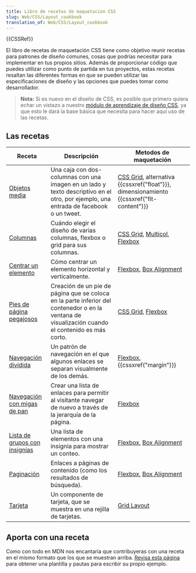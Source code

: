 ```yaml
---
title: Libro de recetas de maquetación CSS
slug: Web/CSS/Layout_cookbook
translation_of: Web/CSS/Layout_cookbook
---
```


{{CSSRef}}

El libro de recetas de maquetación CSS tiene como objetivo reunir recetas para patrones de diseño comunes, cosas que podrías necesitar para implementar en tus propios sitios. Además de proporcionar código que puedes utilizar como punto de partida en tus proyectos, estas recetas resaltan las diferentes formas en que se pueden utilizar las especificaciones de diseño y las opciones que puedes tomar como desarrollador.

> **Nota:** Si es nuevo en el diseño de CSS, es posible que primero quiera echar un vistazo a nuestro [módulo de aprendizaje de diseño CSS](/es/docs/Learn/CSS/CSS_layout), ya que esto le dará la base básica que necesita para hacer aquí uso de las recetas.

## Las recetas

| Receta                                                                                | Descripción                                                                                                                                       | Metodos de maquetación                                                                                                                        |
| ------------------------------------------------------------------------------------- | ------------------------------------------------------------------------------------------------------------------------------------------------- | --------------------------------------------------------------------------------------------------------------------------------------------- |
| [Objetos media](/docs/Web/CSS/Layout_cookbook/Media_objects)                          | Una caja con dos-columnas con una imagen en un lado y texto descriptivo en el otro, por ejemplo, una entrada de facebook o un tweet.              | [CSS Grid](/es/docs/Web/CSS/CSS_Grid_Layout), alternativa {{cssxref("float")}}, dimensionamiento {{cssxref("fit-content")}} |
| [Columnas](/docs/Web/CSS/Layout_cookbook/Column_layouts)                              | Cuándo elegir el diseño de varias columnas, flexbox o grid para sus columnas.                                                                     | [CSS Grid](/es/docs/Web/CSS/CSS_Grid_Layout), [Multicol](/es/docs/Web/CSS/CSS_Columns), [Flexbox](/es/docs/Web/CSS/CSS_Flexible_Box_Layout)   |
| [Centrar un elemento](/docs/Web/CSS/Layout_cookbook/Center_an_element)                | Cómo centrar un elemento horizontal y verticalmente.                                                                                              | [Flexbox](/es/docs/Web/CSS/CSS_Flexible_Box_Layout), [Box Alignment](/es/docs/Web/CSS/CSS_Box_Alignment)                                      |
| [Pies de página pegajosos](/docs/Web/CSS/Layout_cookbook/Sticky_footers)              | Creación de un pie de página que se coloca en la parte inferior del contenedor o en la ventana de visualización cuando el contenido es más corto. | [CSS Grid](/es/docs/Web/CSS/CSS_Grid_Layout), [Flexbox](/es/docs/Web/CSS/CSS_Flexible_Box_Layout)                                             |
| [Navegación dividida](/docs/Web/CSS/Layout_cookbook/Split_Navigation)                 | Un patrón de navegación en el que algunos enlaces se separan visualmente de los demás.                                                            | [Flexbox](/es/docs/Web/CSS/CSS_Flexible_Box_Layout), {{cssxref("margin")}}                                                             |
| [Navegación con migas de pan](/docs/Web/CSS/Layout_cookbook/Breadcrumb_Navigation)    | Crear una lista de enlaces para permitir al visitante navegar de nuevo a través de la jerarquía de la página.                                     | [Flexbox](/es/docs/Web/CSS/CSS_Flexible_Box_Layout)                                                                                           |
| [Lista de grupos con insignias](/docs/Web/CSS/Layout_cookbook/List_group_with_badges) | Una lista de elementos con una insignia para mostrar un conteo.                                                                                   | [Flexbox](/es/docs/Web/CSS/CSS_Flexible_Box_Layout), [Box Alignment](/es/docs/Web/CSS/CSS_Box_Alignment)                                      |
| [Paginación](/docs/Web/CSS/Layout_cookbook/Pagination)                                | Enlaces a páginas de contenido (como los resultados de búsqueda).                                                                                 | [Flexbox](/es/docs/Web/CSS/CSS_Flexible_Box_Layout), [Box Alignment](/es/docs/Web/CSS/CSS_Box_Alignment)                                      |
| [Tarjeta](/es/docs/Web/CSS/Layout_cookbook/Card)                                      | Un componente de tarjeta, que se muestra en una rejilla de tarjetas.                                                                              | [Grid Layout](/es/docs/Web/CSS/CSS_Grid_Layout)                                                                                               |

## Aporta con una receta

Como con todo en MDN nos encantaría que contribuyeras con una receta en el mismo formato que los que se muestran arriba. [Revisa esta página](/docs/user:chrisdavidmills/Layout_Cookbook_Home/Contribute_a_recipe) para obtener una plantilla y pautas para escribir su propio ejemplo.
